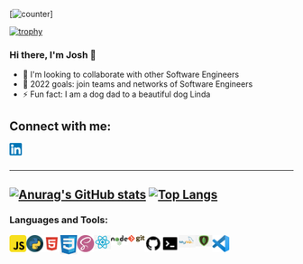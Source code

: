 
[![counter](https://komarev.com/ghpvc/?username=jbrito6492)]


[![trophy](https://github-profile-trophy.vercel.app/?username=jbrito6492)](https://github.com/ryo-ma/github-profile-trophy)

### Hi there, I'm Josh 👋

- 💪 I'm looking to collaborate with other Software Engineers
- 👥 2022 goals: join teams and networks of Software Engineers
- ⚡ Fun fact: I am a dog dad to a beautiful dog Linda

## Connect with me:

[<img align="left" alt="LinkedIn" width="22px" src="./assets/linkedin.png"/>][linkedin]

<br />
<br />

---
[![Anurag's GitHub stats](https://github-readme-stats.vercel.app/api?username=jbrito6492)](https://github.com/anuraghazra/github-readme-stats)
[![Top Langs](https://github-readme-stats.vercel.app/api/top-langs/?username=jbrito6492&langs_count=4)](https://github.com/anuraghazra/github-readme-stats) 
---

### Languages and Tools:

[<img align="left" alt="JavaScript" width="30px" src="./assets/javascript.png" />][logo]
[<img align="left" alt="Python" width="30px" src="./assets/python.png" />][logo]
[<img align="left" alt="HTML" width="30px" src="./assets/html.png" />][logo]
[<img align="left" alt="CSS" width="30px" src="./assets/css.png" />][logo]
[<img align="left" alt="SASS" width="30px" src="./assets/sass.png" />][logo]
[<img align="left" alt="React" width="30px" src="./assets/react.png" />][logo]
[<img align="left" alt="Node" width="30px" src="./assets/nodejs.png" />][logo]
[<img align="left" alt="Git" width="30px" src="./assets/git.png" />][logo]
[<img align="left" alt="GitHub" width="30px" src="./assets/github.png" />][logo]
[<img align="left" alt="CommandLine" width="30px" src="./assets/commandline.png" />][logo]
[<img align="left" alt="MySQL" width="30px" src="./assets/mysql.png" />][logo]
[<img align="left" alt="MongoDB" width="30px" src="./assets/mongodb.png" />][logo]
[<img align="left" alt="VisualStudioCode" width="30px" src="./assets/vscode.png" />][logo]

<br />
<br />

<!-- ## Latest Blog Posts -->
<!-- BLOG-POST-LIST:START -->
<!-- BLOG-POST-LIST:END -->

[linkedin]: https://linkedin.com/in/jbrito6492
[instagram]: https://www.instagram.com/jxbri24
[themove]: https://github.com/Jbrito6492/MVP
[logo]: #
